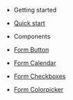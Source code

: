 - Getting started
 - [Quick start](/quickstart)

- Components
 - [Form Button](/custom-elements-docs/Form-Button)
 - [Form Calendar](/custom-elements-docs/Form-Callender)
 - [Form Checkboxes](/custom-elements-docs/Form-Checkboxes)
 - [Form Colorpicker](/custom-elements-docs/Form-Colorpicker)
